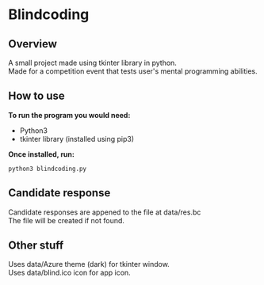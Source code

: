 # Blindcoding

## Overview
A small project made using tkinter library in python.<br>
Made for a competition event that tests user's mental programming abilities.

## How to use
<strong>To run the program you would need:</strong>
- Python3
- tkinter library (installed using pip3)

<strong>Once installed, run:</strong>
```
python3 blindcoding.py
```

## Candidate response
Candidate responses are appened to the file at data/res.bc<br>
The file will be created if not found.

## Other stuff
Uses data/Azure theme (dark) for tkinter window.<br>
Uses data/blind.ico icon for app icon.